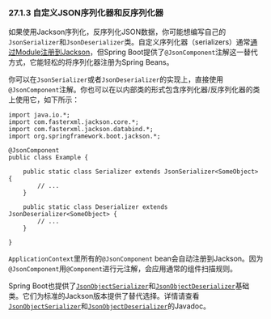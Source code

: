 ### 27.1.3 自定义JSON序列化器和反序列化器

如果使用Jackson序列化，反序列化JSON数据，你可能想编写自己的`JsonSerializer`和`JsonDeserializer`类。自定义序列化器（serializers）通常[通过Module注册到Jackson](http://wiki.fasterxml.com/JacksonHowToCustomDeserializers)，但Spring Boot提供了`@JsonComponent`注解这一替代方式，它能轻松的将序列化器注册为Spring Beans。

你可以在`JsonSerializer`或者`JsonDeserializer`的实现上，直接使用`@JsonComponent`注解。你也可以在以内部类的形式包含序列化器/反序列化器的类上使用它，如下所示：

```
import java.io.*;
import com.fasterxml.jackson.core.*;
import com.fasterxml.jackson.databind.*;
import org.springframework.boot.jackson.*;

@JsonComponent
public class Example {

	public static class Serializer extends JsonSerializer<SomeObject> {
		// ...
	}

	public static class Deserializer extends JsonDeserializer<SomeObject> {
		// ...
	}

}
```

`ApplicationContext`里所有的`@JsonComponent` bean会自动注册到Jackson。因为`@JsonComponent`用`@Component`进行元注解，会应用通常的组件扫描规则。

Spring Boot也提供了[`JsonObjectSerializer`](https://github.com/spring-projects/spring-boot/tree/v2.0.0.RELEASE/spring-boot-project/spring-boot/src/main/java/org/springframework/boot/jackson/JsonObjectSerializer.java)和[`JsonObjectDeserializer`](https://github.com/spring-projects/spring-boot/tree/v2.0.0.RELEASE/spring-boot-project/spring-boot/src/main/java/org/springframework/boot/jackson/JsonObjectDeserializer.java)基础类。它们为标准的Jackson版本提供了替代选择。详情请查看[`JsonObjectSerializer`](https://docs.spring.io/spring-boot/docs/2.0.0.RELEASE/api/org/springframework/boot/jackson/JsonObjectSerializer.html)和[`JsonObjectDeserializer`](https://docs.spring.io/spring-boot/docs/2.0.0.RELEASE/api/org/springframework/boot/jackson/JsonObjectDeserializer.html)的Javadoc。
